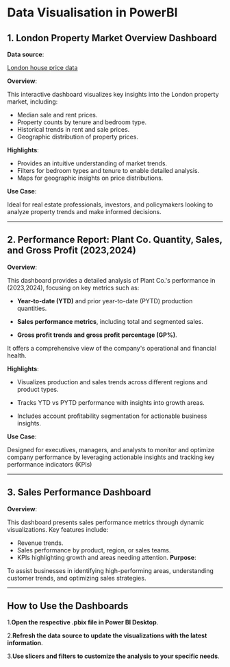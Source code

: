 # Data Visualisation in PowerBI

## 1. London Property Market Overview Dashboard
**Data source**:

[London house price data](https://www.kaggle.com/datasets/jakewright/house-price-data/data)


**Overview**:

This interactive dashboard visualizes key insights into the London property market, including:
- Median sale and rent prices.
- Property counts by tenure and bedroom type.
- Historical trends in rent and sale prices.
- Geographic distribution of property prices.

**Highlights**:

- Provides an intuitive understanding of market trends.
- Filters for bedroom types and tenure to enable detailed analysis.
- Maps for geographic insights on price distributions.

**Use Case**:

Ideal for real estate professionals, investors, and policymakers looking to analyze property trends and make informed decisions.
_________________________________________
## 2. Performance Report: Plant Co. Quantity, Sales, and Gross Profit (2023,2024)

**Overview**:

This dashboard provides a detailed analysis of Plant Co.'s performance in (2023,2024), focusing on key metrics such as:

- **Year-to-date (YTD)** and prior year-to-date (PYTD) production quantities.

- **Sales performance metrics**, including total and segmented sales.

- **Gross profit trends and gross profit percentage (GP%)**.

It offers a comprehensive view of the company's operational and financial health.

**Highlights**:

- Visualizes production and sales trends across different regions and product types.

- Tracks YTD vs PYTD performance with insights into growth areas.

- Includes account profitability segmentation for actionable business insights.

**Use Case**:

Designed for executives, managers, and analysts to monitor and optimize company performance by leveraging actionable insights and tracking key performance indicators (KPIs)


____________________________________________

## 3. Sales Performance Dashboard

**Overview**:

This dashboard presents sales performance metrics through dynamic visualizations. Key features include:
- Revenue trends.
- Sales performance by product, region, or sales teams.
- KPIs highlighting growth and areas needing attention.
**Purpose**:

To assist businesses in identifying high-performing areas, understanding customer trends, and optimizing sales strategies.
________________________________________
## How to Use the Dashboards

1.**Open the respective .pbix file in Power BI Desktop**.

2.**Refresh the data source to update the visualizations with the latest information**.

3.**Use slicers and filters to customize the analysis to your specific needs**.
